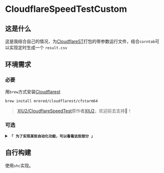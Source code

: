 # CloudflareSpeedTestCustom

## 这是什么

这是我结合自己的情况，为[CloudflareST](https://github.com/XIU2/CloudflareSpeedTest)打包的带参数运行文件，结合`corntab`可以实现定时生成一个 `result.csv`

## 环境需求

### 必要

用`brew`方式安装[Cloudflarest](https://github.com/Mrered/homebrew-cloudflarest)

```shell
brew install mrered/cloudflarest/cfstarm64
```

> [XIU2/CloudflareSpeedTest](https://github.com/XIU2/CloudflareSpeedTest)原作者[XIU2](https://github.com/XIU2)，欢迎前去支持🌟！

### 可选

<details>
<summary><code><strong>「 为了实现某些自动化功能，可以看看这些部分 」</strong></code></summary>

#### `crontab`

请自行学习。

#### [`DDNS Go`](https://github.com/jeessy2/ddns-go)

配置办法：

```shell
sed -n "2,1p" ~/.CloudflareSTResult/result.csv | awk -F, '{print $1}'
```

#### 官方办法

[自动更新 Cloudflare 中的域名解析记录为最快 IP（Windows/Linux 脚本+手动教程） · Issue #40 · XIU2/CloudflareSpeedTest (github.com)](https://github.com/XIU2/CloudflareSpeedTest/issues/40)

</details>

## 自行构建

使用`shc`实现。
